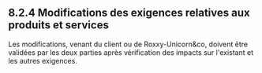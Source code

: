 ## 8.2.4 Modifications des exigences relatives aux produits et services

Les modifications, venant du client ou de Roxxy-Unicorn&co, doivent être validées par les deux parties après vérification des impacts sur l'existant et les autres exigences. 
